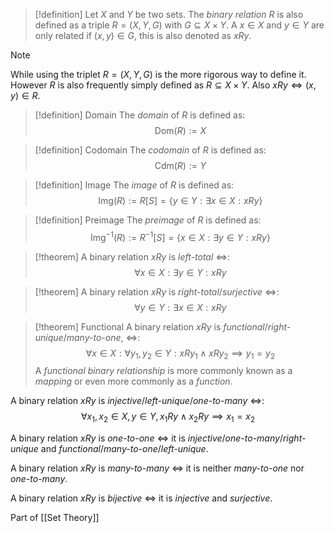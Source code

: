 
>[!definition]
Let $X$ and $Y$ be two sets. The *binary relation* $R$ is also defined as a triple $R=(X, Y, G)$ with $G\subseteq X \times Y$.  A $x \in X$ and $y\in Y$ are only related if $(x, y) \in G$, this is also denoted as $xRy$.

>[!note]
>While using the triplet $R=(X, Y, G)$ is the more rigorous way to define it. However $R$ is also frequently simply defined as $R\subseteq X \times Y$. Also $xRy\iff (x, y) \in R$.

>[!definition] Domain
The *domain* of $R$ is defined as: $$\text{Dom}(R):=X$$

>[!definition] Codomain
The *codomain* of $R$ is defined as: $$\text{Cdm}(R):=Y$$

>[!definition] Image
The *image* of $R$ is defined as: $$\text{Img}(R):= R[S] = \{y\in Y: \exists x \in X: xRy\}$$

>[!definition] Preimage
The *preimage* of $R$ is defined as: $$\text{Img}^{-1}(R):= R^{-1}[S] = \{x\in X: \exists y \in Y: xRy\}$$



>[!theorem]
A binary relation $xRy$ is *left-total* $\iff$: $$\forall x \in X: \exists y \in Y: xRy$$

>[!theorem]
A binary relation $xRy$ is *right-total*/*surjective* $\iff$: $$\forall y \in Y: \exists x \in X: xRy$$

>[!theorem] Functional
A binary relation $xRy$ is *functional*/*right-unique*/*many-to-one*, $\iff$:
$$\forall x \in X: \forall y_1, y_2 \in Y: x R y_1 \land xRy_2 \implies y_1=y_2$$
A *functional binary relationship* is more commonly known as a *mapping* or even more commonly as a *function*.




A binary relation $xRy$ is *injective*/*left-unique*/*one-to-many* $\iff$: $$\forall x_1, x_2 \in X, y \in Y, x_1Ry \land x_2Ry \implies x_1=x_2$$

A binary relation $xRy$ is *one-to-one* $\iff$ it is *injective*/*one-to-many*/*right-unique* and *functional*/*many-to-one*/*left-unique*.

A binary relation $xRy$ is *many-to-many* $\iff$ it is neither *many-to-one* nor *one-to-many*.

A binary relation $xRy$ is *bijective* $\iff$ it is *injective* and *surjective*.



Part of [[Set Theory]]

